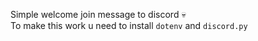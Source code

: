 Simple welcome join message to discord &#128128; <br>
To make this work u need to install `dotenv` and `discord.py`

